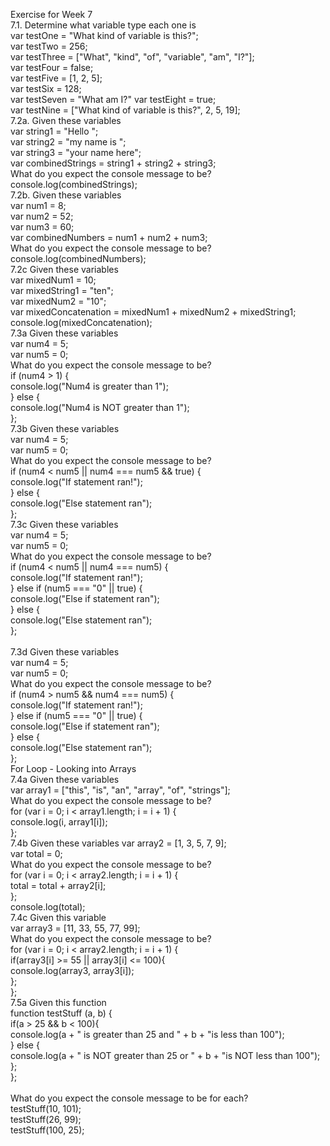 Exercise for Week 7<br>
	 7.1. Determine what variable type each one is <br>
			var testOne = "What kind of variable is this?";<br>
			var testTwo = 256;<br>
			var testThree = ["What", "kind", "of", "variable", "am", "I?"];<br>
			var testFour = false;<br>
			var testFive = [1, 2, 5];<br>
			var testSix = 128;<br>
			var testSeven = "What am I?"
			var testEight = true;<br>
			var testNine = ["What kind of variable is this?", 2, 5, 19];<br>
 	 7.2a. Given these variables<br>
			var string1 = "Hello "; <br>
			var string2 = "my name is "; <br>
			var string3 = "your name here"; <br>
			var combinedStrings = string1 + string2 + string3; <br>
			What do you expect the console message to be? <br>
			console.log(combinedStrings);<br>
	 7.2b. Given these variables<br>
			var num1 = 8; <br>
			var num2 = 52; <br>
			var num3 = 60; <br>
			var combinedNumbers = num1 + num2 + num3;<br>
			What do you expect the console message to be? 
			console.log(combinedNumbers);<br>
	 7.2c Given these variables<br>
		  	var mixedNum1 = 10;<br>
		  	var mixedString1 = "ten";<br>
		  	var mixedNum2 = "10";<br>
		  	var mixedConcatenation = mixedNum1 + mixedNum2 + mixedString1;<br>
		  	console.log(mixedConcatenation);<br>
	7.3a Given these variables<br>
			var num4 = 5; <br>
			var num5 = 0;<br>
			What do you expect the console message to be?<br>
			if (num4 > 1) { <br>
			console.log("Num4 is greater than 1"); <br>
			} else { <br>
			console.log("Num4 is NOT greater than 1"); <br>
			};<br>
	7.3b Given these variables <br>
			var num4 = 5; <br>
			var num5 = 0;<br>
			What do you expect the console message to be?<br>
			if (num4 < num5 || num4 === num5 && true) { <br>
			console.log("If statement ran!"); <br>
			} else { <br>
			console.log("Else statement ran"); <br>
			};<br>
	7.3c Given these variables <br>	
			var num4 = 5; <br>
			var num5 = 0;<br>
			What do you expect the console message to be? <br>
			if (num4 < num5 || num4 === num5) { <br>
			console.log("If statement ran!"); <br>
			} else if (num5 === "0" || true) { <br>
			console.log("Else if statement ran"); <br>
			} else { <br>
			console.log("Else statement ran"); <br>
			};<br> 	
	7.3d Given these variables <br>
			var num4 = 5; <br>
			var num5 = 0;<br>
			What do you expect the console message to be?<br>
			if (num4 > num5 && num4 === num5) { <br>
			console.log("If statement ran!"); <br>
			} else if (num5 === "0" || true) { <br>
			console.log("Else if statement ran"); <br>
			} else { <br>
			console.log("Else statement ran"); <br>
			};<br>
	For Loop - Looking into Arrays<br>
	7.4a Given these variables <br>
			var array1 = ["this", "is", "an", "array", "of", "strings"];<br>
			What do you expect the console message to be?<br>
			for (var i = 0; i < array1.length; i = i + 1) { <br>
			console.log(i, array1[i]); <br>
			};<br>
	7.4b Given these variables 
			var array2 = [1, 3, 5, 7, 9]; <br>
			var total = 0;<br>
			What do you expect the console message to be?<br>
			for (var i = 0; i < array2.length; i = i + 1) { <br>
			total = total + array2[i]; <br>
			}; <br>
			console.log(total);<br>
	7.4c Given this variable<br>
			var array3 = [11, 33, 55, 77, 99];<br>
			What do you expect the console message to be?<br>
			for (var i = 0; i < array2.length; i = i + 1) { <br>
			if(array3[i] >= 55 || array3[i] <= 100){ <br>
			console.log(array3, array3[i]); <br>
			}; <br>
			}; <br>
	7.5a Given this function <br>
			function testStuff (a, b) { <br>
			if(a > 25 && b < 100){ <br>
			console.log(a + " is greater than 25 and " + b + "is less than 100"); <br>
			} else { <br>
			console.log(a + " is NOT greater than 25 or " + b + "is NOT less than 100"); <br>
			}; <br>
			};<br><br>
			What do you expect the console message to be for each?<br>
			testStuff(10, 101); <br>
			testStuff(26, 99); <br>
			testStuff(100, 25);<br>





